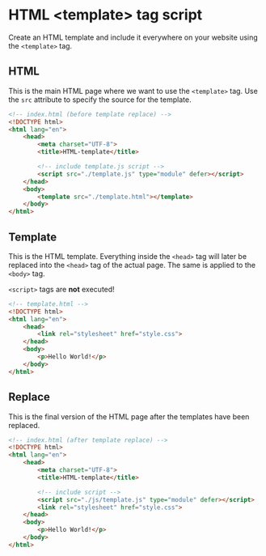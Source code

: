 # HTML \<template\> tag script

Create an HTML template and include it everywhere on your website using the `<template>` tag.

## HTML

This is the main HTML page where we want to use the `<template>` tag. Use the `src` attribute to specify the source for the template.

```html
<!-- index.html (before template replace) -->
<!DOCTYPE html>
<html lang="en">
    <head>
        <meta charset="UTF-8">
        <title>HTML-template</title>

        <!-- include template.js script -->
        <script src="./template.js" type="module" defer></script>
    </head>
    <body>
        <template src="./template.html"></template>
    </body>
</html>
```

## Template

This is the HTML template. Everything inside the `<head>` tag will later be replaced into the `<head>` tag of the actual page. The same is applied to the `<body>` tag.

`<script>` tags are **not** executed!

```html
<!-- template.html -->
<!DOCTYPE html>
<html lang="en">
    <head>
        <link rel="stylesheet" href="style.css">
    </head>
    <body>
        <p>Hello World!</p>
    </body>
</html>
```

## Replace

This is the final version of the HTML page after the templates have been replaced.

```html
<!-- index.html (after template replace) -->
<!DOCTYPE html>
<html lang="en">
    <head>
        <meta charset="UTF-8">
        <title>HTML-template</title>

        <!-- include script -->
        <script src="./js/template.js" type="module" defer></script>
        <link rel="stylesheet" href="style.css">
    </head>
    <body>
        <p>Hello World!</p>
    </body>
</html>
```
